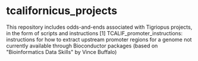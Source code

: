 # tcalifornicus_projects
This repository includes odds-and-ends associated with Tigriopus projects, in the form of scripts and instructions
[1] TCALIF_promoter_instructions: instructions for how to extract upstream promoter regions for a genome not currently 
   available through Bioconductor packages (based on "Bioinformatics Data Skills" by Vince Buffalo)
